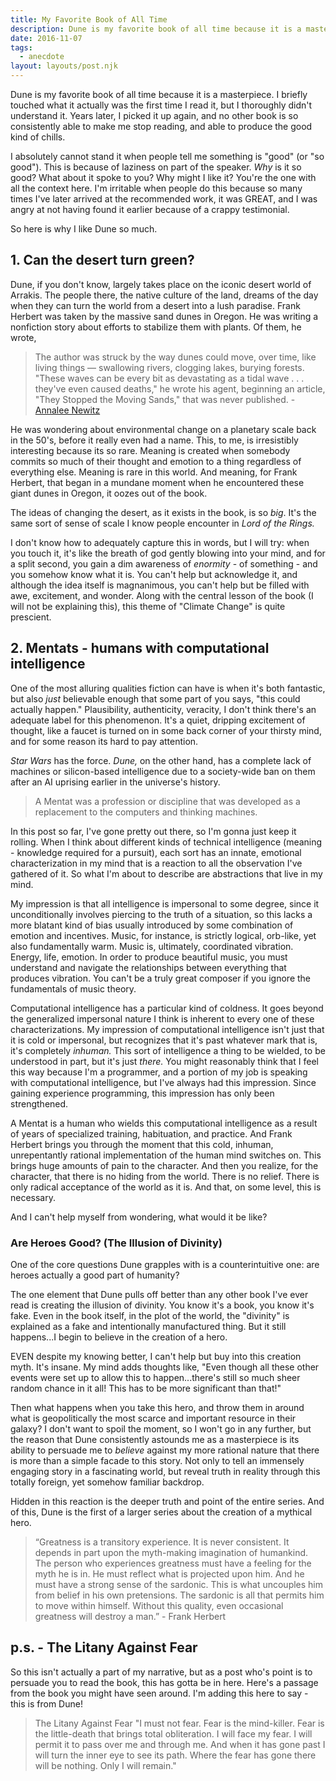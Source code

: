 ```yaml
---
title: My Favorite Book of All Time
description: Dune is my favorite book of all time because it is a masterpiece. Here are some of the explicit reasons why.
date: 2016-11-07
tags:
  - anecdote
layout: layouts/post.njk
---
```


Dune is my favorite book of all time because it is a masterpiece. I briefly touched what it actually was the first time I read it, but I thoroughly didn't understand it. Years later, I picked it up again, and no other book is so consistently able to make me stop reading, and able to produce the good kind of chills.

I absolutely cannot stand it when people tell me something is "good" (or "so good"). This is because of laziness on part of the speaker. _Why_ is it so good? What about it spoke to you? Why might I like it? You're the one with all the context here. I'm irritable when people do this because so many times I've later arrived at the recommended work, it was GREAT, and I was angry at not having found it earlier because of a crappy testimonial.

So here is why I like Dune so much.

## 1. Can the desert turn green?

Dune, if you don't know, largely takes place on the iconic desert world of Arrakis. The people there, the native culture of the land, dreams of the day when they can turn the world from a desert into a lush paradise. Frank Herbert was taken by the massive sand dunes in Oregon. He was writing a nonfiction story about efforts to stabilize them with plants. Of them, he wrote,

> The author was struck by the way dunes could move, over time, like living things — swallowing rivers, clogging lakes, burying forests. "These waves can be every bit as devastating as a tidal wave . . . they've even caused deaths," he wrote his agent, beginning an article, "They Stopped the Moving Sands," that was never published. - [Annalee Newitz](http://io9.gizmodo.com/5520516/dune-started-as-a-nonfiction-article-about-oregons-ecosystem)

He was wondering about environmental change on a planetary scale back in the 50's, before it really even had a name. This, to me, is irresistibly interesting because its so rare. Meaning is created when somebody commits so much of their thought and emotion to a thing regardless of everything else. Meaning is rare in this world. And meaning, for Frank Herbert, that began in a mundane moment when he encountered these giant dunes in Oregon, it oozes out of the book.

The ideas of changing the desert, as it exists in the book, is so _big_. It's the same sort of sense of scale I know people encounter in _Lord of the Rings._

I don't know how to adequately capture this in words, but I will try: when you touch it, it's like the breath of god gently blowing into your mind, and for a split second, you gain a dim awareness of _enormity_ - of something - and you somehow know what it is. You can't help but acknowledge it, and although the idea itself is magnanimous, you can't help but be filled with awe, excitement, and wonder. Along with the central lesson of the book (I will not be explaining this), this theme of "Climate Change" is quite prescient.

## 2. Mentats - humans with computational intelligence

One of the most alluring qualities fiction can have is when it's both fantastic, but also _just_ believable enough that some part of you says, "this could actually happen." Plausibility, authenticity, veracity, I don't think there's an adequate label for this phenomenon. It's a quiet, dripping excitement of thought, like a faucet is turned on in some back corner of your thirsty mind, and for some reason its hard to pay attention.

_Star Wars_ has the force. _Dune,_ on the other hand, has a complete lack of machines or silicon-based intelligence due to a society-wide ban on them after an AI uprising earlier in the universe's history.

> A Mentat was a profession or discipline that was developed as a replacement to the computers and thinking machines.

In this post so far, I've gone pretty out there, so I'm gonna just keep it rolling. When I think about different kinds of technical intelligence (meaning - knowledge required for a pursuit), each sort has an innate, emotional characterization in my mind that is a reaction to all the observation I've gathered of it. So what I'm about to describe are abstractions that live in my mind.

My impression is that all intelligence is impersonal to some degree, since it unconditionally involves piercing to the truth of a situation, so this lacks a more blatant kind of bias usually introduced by some combination of emotion and incentives. Music, for instance, is strictly logical, orb-like, yet also fundamentally warm. Music is, ultimately, coordinated vibration. Energy, life, emotion. In order to produce beautiful music, you must understand and navigate the relationships between everything that produces vibration. You can't be a truly great composer if you ignore the fundamentals of music theory.

Computational intelligence has a particular kind of coldness. It goes beyond the generalized impersonal nature I think is inherent to every one of these characterizations. My impression of computational intelligence isn't just that it is cold or impersonal, but recognizes that it's past whatever mark that is, it's completely _inhuman._ This sort of intelligence a thing to be wielded, to be understood in part, but it's just _there._ You might reasonably think that I feel this way because I'm a programmer, and a portion of my job is speaking with computational intelligence, but I've always had this impression. Since gaining experience programming, this impression has only been strengthened.

A Mentat is a human who wields this computational intelligence as a result of years of specialized training, habituation, and practice. And Frank Herbert brings you through the moment that this cold, inhuman, unrepentantly rational implementation of the human mind switches on. This brings huge amounts of pain to the character. And then you realize, for the character, that there is no hiding from the world. There is no relief. There is only radical acceptance of the world as it is. And that, on some level, this is necessary.

And I can't help myself from wondering, what would it be like?

### Are Heroes Good? (The Illusion of Divinity)

One of the core questions Dune grapples with is a counterintuitive one: are heroes actually a good part of humanity?

The one element that Dune pulls off better than any other book I've ever read is creating the illusion of divinity. You know it's a book, you know it's fake. Even in the book itself, in the plot of the world, the "divinity" is explained as a fake and intentionally manufactured thing. But it still happens...I begin to believe in the creation of a hero.

EVEN despite my knowing better, I can't help but buy into this creation myth. It's insane. My mind adds thoughts like, "Even though all these other events were set up to allow this to happen...there's still so much sheer random chance in it all! This has to be more significant than that!"

Then what happens when you take this hero, and throw them in around what is geopolitically the most scarce and important resource in their galaxy? I don't want to spoil the moment, so I won't go in any further, but the reason that Dune consistently astounds me as a masterpiece is its ability to persuade me to _believe_ against my more rational nature that there is more than a simple facade to this story. Not only to tell an immensely engaging story in a fascinating world, but reveal truth in reality through this totally foreign, yet somehow familiar backdrop.

Hidden in this reaction is the deeper truth and point of the entire series. And of this, Dune is the first of a larger series about the creation of a mythical hero.

> “Greatness is a transitory experience. It is never consistent. It depends in part upon the myth-making imagination of humankind. The person who experiences greatness must have a feeling for the myth he is in. He must reflect what is projected upon him. And he must have a strong sense of the sardonic. This is what uncouples him from belief in his own pretensions. The sardonic is all that permits him to move within himself. Without this quality, even occasional greatness will destroy a man.” - Frank Herbert

## p.s. - The Litany Against Fear

So this isn't actually a part of my narrative, but as a post who's point is to persuade you to read the book, this has gotta be in here. Here's a passage from the book you might have seen around. I'm adding this here to say - this is from Dune!

> The Litany Against Fear
> "I must not fear.
> Fear is the mind-killer.
> Fear is the little-death that brings total obliteration.
> I will face my fear.
> I will permit it to pass over me and through me.
> And when it has gone past I will turn the inner eye to see its path.
> Where the fear has gone there will be nothing. Only I will remain."
